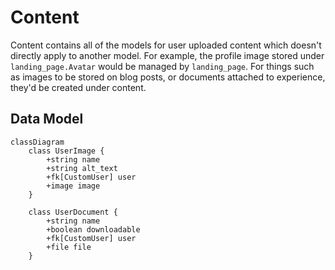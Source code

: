 # Content

Content contains all of the models for user uploaded content which doesn't directly apply to another model. For example, the profile image stored under `landing_page.Avatar` would be managed by `landing_page`. For things such as images to be stored on blog posts, or documents attached to experience, they'd be created under content.

## Data Model

```mermaid
classDiagram
    class UserImage {
        +string name
        +string alt_text
        +fk[CustomUser] user
        +image image
    }

    class UserDocument {
        +string name
        +boolean downloadable
        +fk[CustomUser] user
        +file file
    }
```
